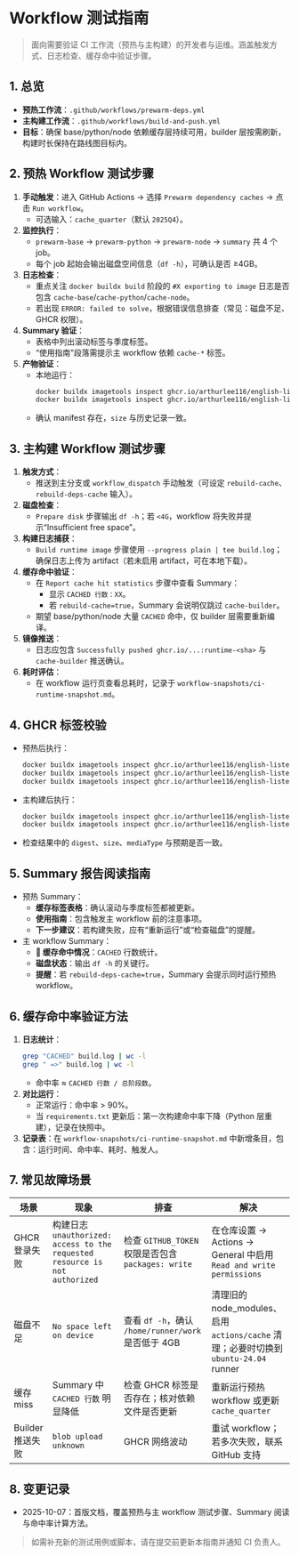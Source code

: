 # Workflow 测试指南

> 面向需要验证 CI 工作流（预热与主构建）的开发者与运维。涵盖触发方式、日志检查、缓存命中验证步骤。

## 1. 总览
- **预热工作流**：`.github/workflows/prewarm-deps.yml`
- **主构建工作流**：`.github/workflows/build-and-push.yml`
- **目标**：确保 base/python/node 依赖缓存层持续可用，builder 层按需刷新，构建时长保持在路线图目标内。

## 2. 预热 Workflow 测试步骤
1. **手动触发**：进入 GitHub Actions → 选择 `Prewarm dependency caches` → 点击 `Run workflow`。
   - 可选输入：`cache_quarter`（默认 `2025Q4`）。
2. **监控执行**：
   - `prewarm-base` → `prewarm-python` → `prewarm-node` → `summary` 共 4 个 job。
   - 每个 job 起始会输出磁盘空间信息（`df -h`），可确认是否 ≥4GB。
3. **日志检查**：
   - 重点关注 `docker buildx build` 阶段的 `#X exporting to image` 日志是否包含 `cache-base`/`cache-python`/`cache-node`。
   - 若出现 `ERROR: failed to solve`，根据错误信息排查（常见：磁盘不足、GHCR 权限）。
4. **Summary 验证**：
   - 表格中列出滚动标签与季度标签。
   - “使用指南”段落需提示主 workflow 依赖 `cache-*` 标签。
5. **产物验证**：
   - 本地运行：
     ```bash
     docker buildx imagetools inspect ghcr.io/arthurlee116/english-listening-trainer:cache-python
     docker buildx imagetools inspect ghcr.io/arthurlee116/english-listening-trainer:cache-node
     ```
   - 确认 manifest 存在，`size` 与历史记录一致。

## 3. 主构建 Workflow 测试步骤
1. **触发方式**：
   - 推送到主分支或 `workflow_dispatch` 手动触发（可设定 `rebuild-cache`、`rebuild-deps-cache` 输入）。
2. **磁盘检查**：
   - `Prepare disk` 步骤输出 `df -h`；若 `<4G`，workflow 将失败并提示“Insufficient free space”。
3. **构建日志捕获**：
   - `Build runtime image` 步骤使用 `--progress plain | tee build.log`；确保日志上传为 artifact（若未启用 artifact，可在本地下载）。
4. **缓存命中验证**：
   - 在 `Report cache hit statistics` 步骤中查看 Summary：
     - 显示 `CACHED 行数：XX`。
     - 若 `rebuild-cache=true`，Summary 会说明仅跳过 `cache-builder`。
   - 期望 base/python/node 大量 `CACHED` 命中，仅 builder 层需要重新编译。
5. **镜像推送**：
   - 日志应包含 `Successfully pushed ghcr.io/...:runtime-<sha>` 与 `cache-builder` 推送确认。
6. **耗时评估**：
   - 在 workflow 运行页查看总耗时，记录于 `workflow-snapshots/ci-runtime-snapshot.md`。

## 4. GHCR 标签校验
- 预热后执行：
  ```bash
  docker buildx imagetools inspect ghcr.io/arthurlee116/english-listening-trainer:cache-base
  docker buildx imagetools inspect ghcr.io/arthurlee116/english-listening-trainer:cache-python
  docker buildx imagetools inspect ghcr.io/arthurlee116/english-listening-trainer:cache-node
  ```
- 主构建后执行：
  ```bash
  docker buildx imagetools inspect ghcr.io/arthurlee116/english-listening-trainer:cache-builder
  docker buildx imagetools inspect ghcr.io/arthurlee116/english-listening-trainer:runtime-<sha>
  ```
- 检查结果中的 `digest`、`size`、`mediaType` 与预期是否一致。

## 5. Summary 报告阅读指南
- 预热 Summary：
  - **缓存标签表格**：确认滚动与季度标签都被更新。
  - **使用指南**：包含触发主 workflow 前的注意事项。
  - **下一步建议**：若构建失败，应有“重新运行”或“检查磁盘”的提醒。
- 主 workflow Summary：
  - **🎯 缓存命中情况**：`CACHED` 行数统计。
  - **磁盘状态**：输出 `df -h` 的关键行。
  - **提醒**：若 `rebuild-deps-cache=true`，Summary 会提示同时运行预热 workflow。

## 6. 缓存命中率验证方法
1. **日志统计**：
   ```bash
   grep "CACHED" build.log | wc -l
   grep " =>" build.log | wc -l
   ```
   - 命中率 ≈ `CACHED 行数 / 总阶段数`。
2. **对比运行**：
   - 正常运行：命中率 > 90%。
   - 当 `requirements.txt` 更新后：第一次构建命中率下降（Python 层重建），记录在快照中。
3. **记录表**：在 `workflow-snapshots/ci-runtime-snapshot.md` 中新增条目，包含：运行时间、命中率、耗时、触发人。

## 7. 常见故障场景
| 场景 | 现象 | 排查 | 解决 |
| --- | --- | --- | --- |
| GHCR 登录失败 | 构建日志 `unauthorized: access to the requested resource is not authorized` | 检查 `GITHUB_TOKEN` 权限是否包含 `packages: write` | 在仓库设置 → Actions → General 中启用 `Read and write permissions` |
| 磁盘不足 | `No space left on device` | 查看 `df -h`，确认 `/home/runner/work` 是否低于 4GB | 清理旧的 node_modules、启用 `actions/cache` 清理；必要时切换到 `ubuntu-24.04` runner |
| 缓存 miss | Summary 中 `CACHED 行数` 明显降低 | 检查 GHCR 标签是否存在；核对依赖文件是否更新 | 重新运行预热 workflow 或更新 `cache_quarter` |
| Builder 推送失败 | `blob upload unknown` | GHCR 网络波动 | 重试 workflow；若多次失败，联系 GitHub 支持 |

## 8. 变更记录
- 2025-10-07：首版文档，覆盖预热与主 workflow 测试步骤、Summary 阅读与命中率计算方法。

> 如需补充新的测试用例或脚本，请在提交前更新本指南并通知 CI 负责人。

